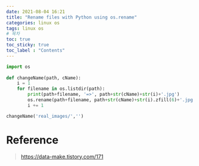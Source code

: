 ```yaml
---
date: 2021-08-04 16:21
title: "Rename files with Python using os.rename"
categories: linux os
tags: linux os
# 목차
toc: true  
toc_sticky: true 
toc_label : "Contents"
---
```


```py
import os
 
def changeName(path, cName):
    i = 1
    for filename in os.listdir(path):
        print(path+filename, '=>', path+str(cName)+str(i)+'.jpg')
        os.rename(path+filename, path+str(cName)+str(i).zfill(6)+'.jpg')
        i += 1

changeName('real_images/','')
```


# Reference
> <https://data-make.tistory.com/171>